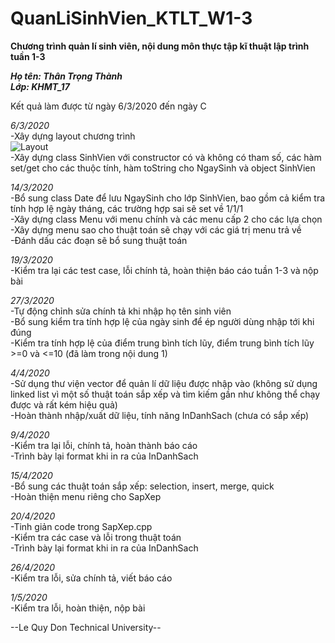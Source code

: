 # QuanLiSinhVien_KTLT_W1-3  
**Chương trình quản lí sinh viên, nội dung môn thực tập kĩ thuật lập trình tuần 1-3**  

***Họ tên: Thân Trọng Thành  
Lớp: KHMT_17***    

Kết quả làm được từ ngày 6/3/2020 đến ngày C  

*6/3/2020*  
-Xây dựng layout chương trình  
![Layout](https://raw.githubusercontent.com/trongthanht3/QuanLiSinhVien_KTLT_W1-3/master/LayoutIMG/Layout.png)  
-Xây dựng class SinhVien với constructor có và không có tham số, các hàm set/get cho các thuộc tính, hàm toString cho NgaySinh và object SinhVien  

*14/3/2020*  
-Bổ sung class Date để lưu NgaySinh cho lớp SinhVien, bao gồm cả kiểm tra tính hợp lệ ngày tháng, các trường hợp sai sẽ set về 1/1/1  
-Xây dựng class Menu với menu chính và các menu cấp 2 cho các lựa chọn  
-Xây dựng menu sao cho thuật toán sẽ chạy với các giá trị menu trả về  
-Đánh dấu các đoạn sẽ bổ sung thuật toán  
  
*19/3/2020*  
-Kiểm tra lại các test case, lỗi chính tả, hoàn thiện báo cáo tuần 1-3 và nộp bài  
  
*27/3/2020*  
-Tự động chỉnh sửa chính tả khi nhập họ tên sinh viên  
-Bổ sung kiểm tra tính hợp lệ của ngày sinh để ép người dùng nhập tới khi đúng  
-Kiểm tra tính hợp lệ của điểm trung bình tích lũy, điểm trung bình tích lũy >=0 và <=10 (đã làm trong nội dung 1)  
  
*4/4/2020*  
-Sử dụng thư viện vector để quản lí dữ liệu được nhập vào (không sử dụng linked list vì một số thuật toán sắp xếp và tìm kiếm gần như không thể chạy được và rất kém hiệu quả)  
-Hoàn thành nhập/xuất dữ liệu, tính năng InDanhSach (chưa có sắp xếp)  
  
*9/4/2020*  
-Kiểm tra lại lỗi, chính tả, hoàn thành báo cáo  
-Trình bày lại format khi in ra của InDanhSach  
  
*15/4/2020*  
-Bổ sung các thuật toán sắp xếp: selection, insert, merge, quick  
-Hoàn thiện menu riêng cho SapXep  
  
*20/4/2020*  
-Tinh giản code trong SapXep.cpp  
-Kiểm tra các case và lỗi trong thuật toán  
-Trình bày lại format khi in ra của InDanhSach  
  
*26/4/2020*  
-Kiểm tra lỗi, sửa chính tả, viết báo cáo  
  
*1/5/2020*  
-Kiểm tra lỗi, hoàn thiện, nộp bài  
  
--Le Quy Don Technical University--
